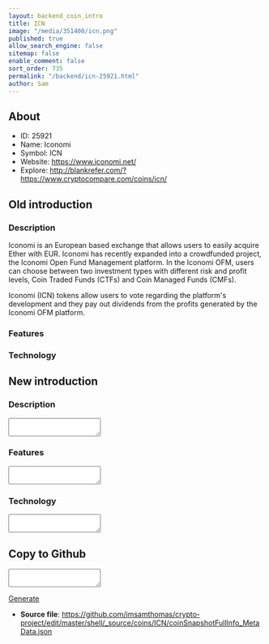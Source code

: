 ```yaml
---
layout: backend_coin_intro
title: ICN
image: "/media/351400/icn.png"
published: true
allow_search_engine: false
sitemap: false
enable_comment: false
sort_order: 735
permalink: "/backend/icn-25921.html"
author: Sam
---
```


## About

- ID: 25921
- Name: Iconomi
- Symbol: ICN
- Website: https://www.iconomi.net/
- Explore: http://blankrefer.com/?https://www.cryptocompare.com/coins/icn/


## Old introduction

### Description

<p>Iconomi is an European based exchange that allows users to easily acquire Ether with EUR. Iconomi has recently expanded into a crowdfunded project, the Iconomi <span>Open Fund Management platform. In the Iconomi OFM, users can choose between two investment types with different risk and profit levels, Coin Traded Funds (CTFs) and Coin Managed Funds (CMFs).</span></p><p><span>Iconomi (ICN) tokens allow users to vote regarding the platform&#39;s development and they pay out dividends from the profits generated by the Iconomi OFM platform.</span></p>

### Features


### Technology




## New introduction


### Description
<textarea id="meta_description" name="description"></textarea>

### Features
<textarea id="meta_features" name="features"></textarea>

### Technology
<textarea id="meta_technology" name="technology"></textarea>


## Copy to Github

<textarea id="coinsnapshotfullinfo_metadata"></textarea>

<a href="#gen" onclick="generateMetaDatJson()">Generate</a>

- **Source file**: <a href="https://github.com/imsamthomas/crypto-project/edit/master/shell/_source/coins/ICN/coinSnapshotFullInfo_MetaData.json">https://github.com/imsamthomas/crypto-project/edit/master/shell/_source/coins/ICN/coinSnapshotFullInfo_MetaData.json</a>

